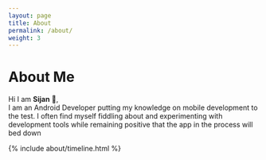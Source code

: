 ```yaml
---
layout: page
title: About
permalink: /about/
weight: 3
---
```


# **About Me**

Hi I am **Sijan** :wave:,<br>
I am an Android Developer putting my knowledge on mobile development to the test. I often find myself fiddling about and experimenting with development tools while remaining positive that the app in the process will bed down

<div class="row">
{% include about/timeline.html %}
</div>